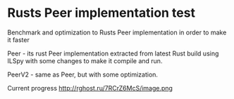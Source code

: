 # Rusts Peer implementation test
Benchmark and optimization to Rusts Peer implementation in order to make it faster

Peer - its rust Peer implementation extracted from latest Rust build using ILSpy with some changes to make it compile and run.

PeerV2 - same as Peer, but with some optimization.

Current progress http://rghost.ru/7RCrZ6McS/image.png
